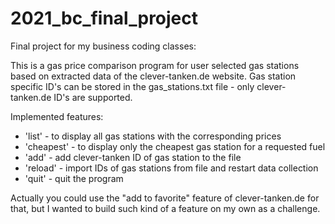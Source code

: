 # 2021_bc_final_project
Final project for my business coding classes:

This is a gas price comparison program for user selected gas stations based on extracted data of the clever-tanken.de website.
Gas station specific ID's can be stored in the gas_stations.txt file - only clever-tanken.de ID's are supported.

Implemented features:
* 'list' - to display all gas stations with the corresponding prices
* 'cheapest' - to display only the cheapest gas station for a requested fuel
* 'add' - add clever-tanken ID of gas station to the file
* 'reload' - import IDs of gas stations from file and restart data collection
* 'quit' - quit the program

Actually you could use the "add to favorite" feature of clever-tanken.de for that, but I wanted to build such kind of a feature on my own as a challenge.
